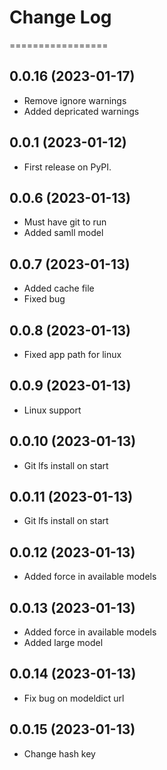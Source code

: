 # Change Log
=================

0.0.16 (2023-01-17)
-------------------
- Remove ignore warnings
- Added depricated warnings


0.0.1 (2023-01-12)
------------------
- First release on PyPI.

0.0.6 (2023-01-13)
------------------
- Must have git to run
- Added samll model

0.0.7 (2023-01-13)
------------------
- Added cache file
- Fixed bug

0.0.8 (2023-01-13)
------------------
- Fixed app path for linux

0.0.9 (2023-01-13)
------------------
- Linux support

0.0.10 (2023-01-13)
-------------------
- Git lfs install on start

0.0.11 (2023-01-13)
-------------------
- Git lfs install on start

0.0.12 (2023-01-13)
-------------------
- Added force in available models

0.0.13 (2023-01-13)
-------------------
- Added force in available models
- Added large model

0.0.14 (2023-01-13)
-------------------
- Fix bug on modeldict url

0.0.15 (2023-01-13)
-------------------
- Change hash key